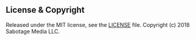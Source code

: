 ## License & Copyright
Released under the MIT license, see the [LICENSE](./LICENSE) file. Copyright (c) 2018 Sabotage Media LLC.
